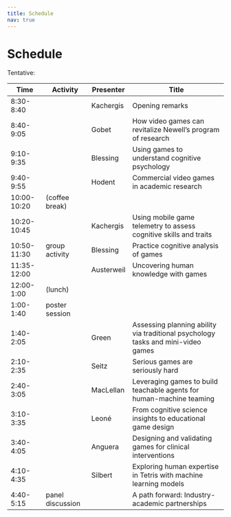 ```yaml
---
title: Schedule
nav: true
---
```


# Schedule

Tentative:



| Time         | Activity         | Presenter  | Title                                                      |
| ------------ | ---------------- | ---------- | ---------------------------------------------------------- |
| 8:30-8:40    |                  | Kachergis | Opening remarks                                             |
| 8:40-9:05    |                  | Gobet     | How video games can revitalize Newell’s program of research |
| 9:10-9:35    |                  | Blessing  | Using games to understand cognitive psychology              |
| 9:40-9:55    |                  | Hodent    | Commercial video games in academic research                 |
| 10:00-10:20  | (coffee break)   |           |                                                             |
| 10:20-10:45  |                  | Kachergis | Using mobile game telemetry to assess cognitive skills and traits |
| 10:50-11:30  | group activity   | Blessing  | Practice cognitive analysis of games                        |
| 11:35-12:00  |                  | Austerweil| Uncovering human knowledge with games                       |
| 12:00-1:00   | (lunch)          |           |                                                             |
| 1:00-1:40    | poster session   |           |                                                             |
| 1:40-2:05    |                  | Green     | Assessing planning ability via traditional psychology tasks and mini-video games |
| 2:10-2:35    |                  | Seitz     | Serious games are seriously hard                            |
| 2:40-3:05    |                  | MacLellan | Leveraging games to build teachable agents for human-machine teaming |
| 3:10-3:35    |                  | Leoné     | From cognitive science insights to educational game design  |
| 3:40-4:05    |                  | Anguera   | Designing and validating games for clinical interventions    |
| 4:10-4:35    |                  | Silbert   | Exploring human expertise in Tetris with machine learning models |
| 4:40-5:15    | panel discussion |           |  A path forward: Industry-academic partnerships |
